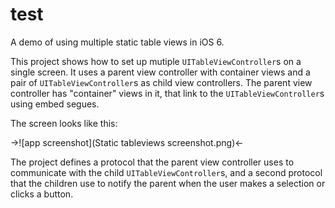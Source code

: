 test
====

A demo of using multiple static table views in iOS 6.

This project shows how to set up mutiple `UITableViewController`s on a single screen. It uses a parent view controller with container views and a pair of `UITableViewController`s as child view controllers. The parent view controller has "container" views in it, that link to the `UITableViewController`s using embed segues.

The screen looks like this:


->![app screenshot](Static tableviews screenshot.png)<-

The project defines a protocol that the parent view controller uses to communicate with the child `UITableViewController`s, and a second protocol that the children use to notify the parent when the user makes a selection or clicks a button.

